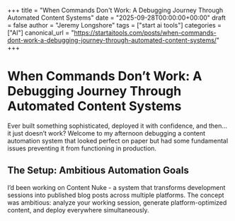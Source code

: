 +++
title = "When Commands Don't Work: A Debugging Journey Through Automated Content Systems"
date = "2025-09-28T00:00:00+00:00"
draft = false
author = "Jeremy Longshore"
tags = ["start ai tools"]
categories = ["AI"]
canonical_url = "https://startaitools.com/posts/when-commands-dont-work-a-debugging-journey-through-automated-content-systems/"
+++

<h1 id="when-commands-dont-work-a-debugging-journey-through-automated-content-systems">When Commands Don’t Work: A Debugging Journey Through Automated Content Systems</h1>
<p>Ever built something sophisticated, deployed it with confidence, and then… it just doesn’t work? Welcome to my afternoon debugging a content automation system that looked perfect on paper but had some fundamental issues preventing it from functioning in production.</p>
<h2 id="the-setup-ambitious-automation-goals">The Setup: Ambitious Automation Goals</h2>
<p>I’d been working on Content Nuke - a system that transforms development sessions into published blog posts across multiple platforms. The concept was ambitious: analyze your working session, generate platform-optimized content, and deploy everywhere simultaneously.</p>
